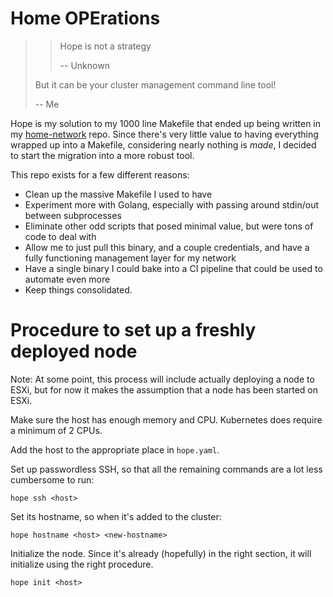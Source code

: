 # Home OPErations

>> Hope is not a strategy
>>
>> -- Unknown
>
> But it can be your cluster management command line tool!
>
> -- Me

Hope is my solution to my 1000 line Makefile that ended up being written in my [home-network](https://github.com/eagerod/home-network) repo.
Since there's very little value to having everything wrapped up into a Makefile, considering nearly nothing is _made_, I decided to start the migration into a more robust tool.

This repo exists for a few different reasons:
- Clean up the massive Makefile I used to have
- Experiment more with Golang, especially with passing around stdin/out between subprocesses
- Eliminate other odd scripts that posed minimal value, but were tons of code to deal with
- Allow me to just pull this binary, and a couple credentials, and have a fully functioning management layer for my network
- Have a single binary I could bake into a CI pipeline that could be used to automate even more
- Keep things consolidated.

# Procedure to set up a freshly deployed node
Note: At some point, this process will include actually deploying a node to ESXi, but for now it makes the assumption that a node has been started on ESXi.

Make sure the host has enough memory and CPU.
Kubernetes does require a minimum of 2 CPUs.

Add the host to the appropriate place in `hope.yaml`.

Set up passwordless SSH, so that all the remaining commands are a lot less cumbersome to run:

    hope ssh <host>

Set its hostname, so when it's added to the cluster:

    hope hostname <host> <new-hostname>

Initialize the node.
Since it's already (hopefully) in the right section, it will initialize using the right procedure.

    hope init <host>
